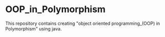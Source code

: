 # OOP_in_Polymorphism
This repository contains creating "object oriented programming_(OOP) in Polymorphism" using java. 
